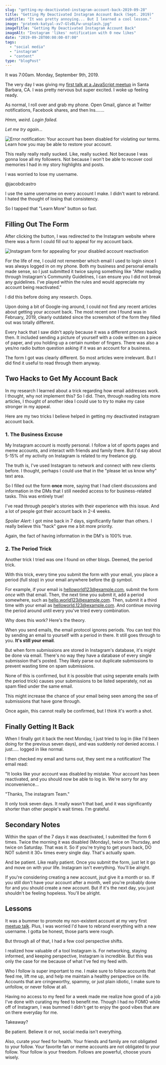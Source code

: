 ```yaml
---
slug: "getting-my-deactivated-instagram-account-back-2019-09-28"
title: "Getting My Deactivated Instagram Account Back (Sept. 2019)"
subtitle: "It was pretty annoying... But I learned a cool lesson."
image: "prateek-katyal-xv7-GlvBLFw-unsplash.jpg"
imageTitle: "Getting My Deactivated Instagram Account Back"
imageAlt: "Instagram 'likes' notification with 0 new likes"
date: "2019-09-28T00:00:00-07:00"
tags:
  - "social media"
  - "instagram"
  - "content"
type: "blogPost"
---
```


It was 7:00am. Monday, September 9th, 2019.

The very day I was giving my [first talk at a JavaScript meetup](https://www.meetup.com/sbjavascript/events/264346893/) in Santa Barbara, CA. I was pretty nervous but super excited. I woke up feeling ready.

As normal, I roll over and grab my phone. Open Gmail, glance at Twitter notifications, Facebook shares, and then Ins.......

_Hmm, weird. Login failed._

_Let me try again..._

![Error notification: Your account has been disabled for violating our terms. Learn how you may be able to restore your account.](https://boobae.blog/content/images/getting-my-deactivated-instagram-account-back/instagram-disable-notification.png "Instagram account disabled notification")

This really really really sucked. Like, really sucked. Not because I was gonna lose all my followers. Not because I won't be able to recover cool memories I had in my story highlights and posts.

I was worried to lose my username.

@jacobdcastro

I use the same username on every account I make. I didn't want to rebrand. I hated the thought of losing that consistency.

So I tapped that "Learn More" button so fast.

## Filling Out The Form

After clicking the button, I was redirected to the Instagram website where there was a form I could fill out to appeal for my account back.

![Instagram form for appealing for your disabled account reactivation](https://boobae.blog/content/images/getting-my-deactivated-instagram-account-back/instagram-appeal-form.png "Instagram Reactivation Form")

For the life of me, I could not remember which email I used to login since I was always logged in on my phone. Both my business and personal emails made sense, so I just submitted it twice saying something like "After reading through Instagram's Community Guidelines, I can ensure you I did not break any guidelines. I've played within the rules and would appreciate my account being reactivated."

I did this before doing any research. Oops.

Upon doing a bit of Google-ing around, I could not find any recent articles about getting your account back. The most recent one I found was in February, 2019, clearly outdated since the screenshot of the form they filled out was totally different.

Every hack that I saw didn't apply because it was a different process back then. It included sending a picture of yourself with a code written on a piece of paper, and you holding up a certain number of fingers. There was also a yes/no radio button question asking if it was an account for a business.

The form I got was clearly different. So most articles were irrelevant. But I did find it useful to read through them anyway.

## Two Hacks to Get My Account Back

In my research I learned about a trick regarding how email addresses work. I thought, why not implement this? So I did. Then, through reading lots more articles, I thought of another idea I could use to try to make my case stronger in my appeal.

Here are my two tricks I believe helped in getting my deactivated instagram account back.

### 1. The Business Excuse

My Instagram account is mostly personal. I follow a lot of sports pages and meme accounts, and interact with friends and family there. But I'd say about 5-15% of my activity on Instagram is related to my freelance gig.

The truth is, I've used Instagram to network and connect with new clients before. I thought, perhaps I could use that in the "please let us know why" text area.

So I filled out the form **once** more, saying that I had client discussions and information in the DMs that I still needed access to for business-related tasks. This was entirely true!

I've read through people's stories with their experience with this issue. And a lot of people got their account back in 2-4 weeks.

_*Spoiler Alert*_: I got mine back in 7 days, significantly faster than others. I really believe this "hack" gave me a bit more priority.

Again, the fact of having information in the DM's is 100% true.

### 2. The Period Trick

Another trick I tried was one I found on other blogs. Deemed, the period trick.

With this trick, every time you submit the form with your email, you place a period (full stop) in your email anywhere before the @ symbol.

For example, if your email is helloworld123@example.com, submit the form _once_ with that email. Then, the next time you submit it, add a period somewhere, such as hello.world123@example.com. Then, submit it a third time with your email as helloworld.123@example.com. And continue moving the period around until every you've tried every combination.

Why does this work? Here's the theory.

When you send emails, the email protocol ignores periods. You can test this by sending an email to yourself with a period in there. It still goes through to you. **It's still your email**.

But when form submissions are stored in Instagram's database, it's might be done via email. There's no way they have a database of every single submission that's posted. They likely parse out duplicate submissions to prevent wasting time on spam submissions.

None of this is confirmed, but it is possible that using seperate emails (with the period trick) causes your submissions to be listed seperately, not as spam filed under the same email.

This might increase the chance of your email being seen among the sea of submissions that have gone through.

Once again, this cannot really be confirmed, but I think it's worth a shot.

## Finally Getting It Back

When I finally got it back the next Monday, I just tried to log in (like I'd been doing for the previous seven days), and was suddenly _not_ denied access. I just..... logged in like normal.

I then checked my email and turns out, they sent me a notification! The email read:

"It looks like your account was disabled by mistake. Your account has been reactivated, and you should now be able to log in. We're sorry for any inconvenience...

"Thanks, The instagram Team."

It only took seven days. It really wasn't that bad, and it was significantly shorter than other people's wait times. I'm grateful.

## Secondary Notes

Within the span of the 7 days it was deactivated, I submitted the form 6 times. Twice the morning it was disabled (Monday), twice on Thursday, and twice on Saturday. That was it. So if you're trying to get yours back, DO NOT submit it 30+ times every single day. That's actually spam.

And be patient. Like really patient. Once you submit the form, just let it go and move on with your life. Instagram isn't everything. You'll be alright.

If you're considering creating a new account, jsut give it a month or so. If you still don't have your account after a month, well you're probably done for and you should create a new account. But if it's the next day, you just shouldn't be feeling hopeless. You'll be alright.

## Lessons

It was a bummer to promote my non-existent account at my very first [meetup talk](https://www.meetup.com/sbjavascript/events/264346893/). Plus, I was worried I'd have to rebrand everything with a new username. I gotta be honest, those parts were rough.

But through all of that, I had a few cool perspective shifts.

I realized how valuable of a tool Instagram is. For networking, staying informed, and keeping perspective, Instagram is incredible. But this was only the case for me because of what I've fed my feed with.

Who I follow is super important to me. I make sure to follow accounts that feed me, lift me up, and help me maintain a healthy perspective on life. Accounts that are cringeworthy, spammy, or just plain idiotic, I make sure to unfollow, or never follow at all.

Having no access to my feed for a week made me realize how good of a job I've done with curating my feed to benefit me. Though I had no FOMO while off of Instagram, I was bummed I didn't get to enjoy the good vibes that are on there everyday for me.

Takeaway?

Be patient. Believe it or not, social media isn't everything.

Also, curate your feed for health. Your friends and family are not obligated to your follow. Your favorite fan or meme accounts are not obligated to your follow. Your follow is your freedom. Follows are powerful, choose yours wisely.
